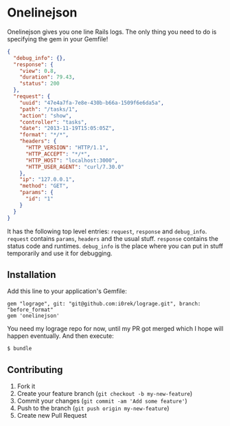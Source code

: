 # Onelinejson

Onelinejson gives you one line Rails logs. The only thing you need to do is specifying the gem in your Gemfile!

```json
{
  "debug_info": {},
  "response": {
    "view": 0.8,
    "duration": 79.43,
    "status": 200
  },
  "request": {
    "uuid": "47e4a7fa-7e8e-430b-b66a-1509f6e6da5a",
    "path": "/tasks/1",
    "action": "show",
    "controller": "tasks",
    "date": "2013-11-19T15:05:05Z",
    "format": "*/*",
    "headers": {
      "HTTP_VERSION": "HTTP/1.1",
      "HTTP_ACCEPT": "*/*",
      "HTTP_HOST": "localhost:3000",
      "HTTP_USER_AGENT": "curl/7.30.0"
    },
    "ip": "127.0.0.1",
    "method": "GET",
    "params": {
      "id": "1"
    }
  }
}
```

It has the following top level entries: `request`, `response` and `debug_info`. `request` contains `params`, `headers` and the usual stuff. `response` contains the status code and runtimes. `debug_info` is the place where you can put in stuff temporarily and use it for debugging.

## Installation

Add this line to your application's Gemfile:

    gem "lograge", git: "git@github.com:i0rek/lograge.git", branch: "before_format"
    gem 'onelinejson'

You need my lograge repo for now, until my PR got merged which I hope will happen eventually.
And then execute:

    $ bundle

## Contributing

1. Fork it
2. Create your feature branch (`git checkout -b my-new-feature`)
3. Commit your changes (`git commit -am 'Add some feature'`)
4. Push to the branch (`git push origin my-new-feature`)
5. Create new Pull Request

